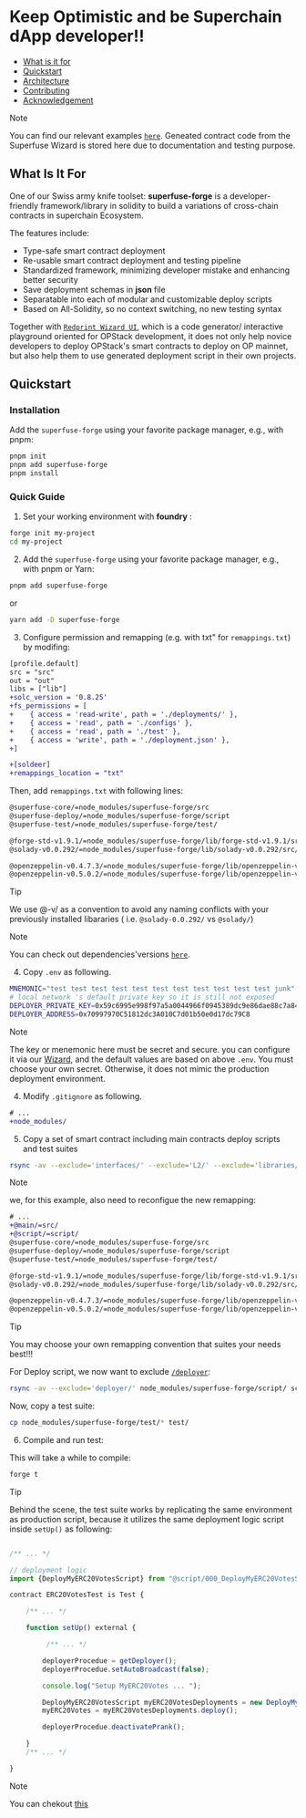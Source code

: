 <h1>Keep Optimistic and be Superchain dApp developer!! </h1>

- [What is it for](#what-is-it-for)
- [Quickstart](#quickstart)
- [Architecture](#architecture)
- [Contributing](#contributing)
- [Acknowledgement](#acknowledgement)

>[!NOTE]
> You can find our relevant examples [`here`](https://github.com/Ratimon/superfuse-contracts-examples). Geneated contract code from the Superfuse Wizard is stored here due to documentation and testing purpose.

## What Is It For

One of our Swiss army knife toolset: **superfuse-forge** is a developer-friendly framework/library in solidity to build a variations of cross-chain contracts in superchain Ecosystem.

The features include:

- Type-safe smart contract deployment
- Re-usable  smart contract deployment and testing pipeline
- Standardized framework, minimizing developer mistake and enhancing better security
- Save deployment schemas in **json** file
- Separatable into each of modular and customizable deploy scripts
- Based on All-Solidity, so no context switching, no new testing syntax

Together with [`Redprint Wizard UI`](https://github.com/Ratimon/redprint-wizard), which is a code generator/ interactive playground oriented for OPStack development, it does not only help novice developers to deploy OPStack's smart contracts to deploy on OP mainnet, but also help them to use generated deployment script in their own projects.

## Quickstart

### Installation

Add the `superfuse-forge` using your favorite package manager, e.g., with pnpm:

```bash
pnpm init
pnpm add superfuse-forge
pnpm install
``` 

### Quick Guide

1. Set your working environment with **foundry** : 

```bash
forge init my-project
cd my-project
``` 

2.  Add the `superfuse-forge` using your favorite package manager, e.g., with pnpm or Yarn:

```sh
pnpm add superfuse-forge
```
or
```sh
yarn add -D superfuse-forge
```

3. Configure permission and remapping (e.g. with txt" for `remappings.txt`) by modifing:

```diff
[profile.default]
src = "src"
out = "out"
libs = ["lib"]
+solc_version = '0.8.25'
+fs_permissions = [
+    { access = 'read-write', path = './deployments/' },
+    { access = 'read', path = './configs' },
+    { access = 'read', path = './test' },
+    { access = 'write', path = './deployment.json' },
+]

+[soldeer]
+remappings_location = "txt"
```

Then, add `remappings.txt` with following lines:

```txt
@superfuse-core/=node_modules/superfuse-forge/src
@superfuse-deploy/=node_modules/superfuse-forge/script
@superfuse-test/=node_modules/superfuse-forge/test/

@forge-std-v1.9.1/=node_modules/superfuse-forge/lib/forge-std-v1.9.1/src/
@solady-v0.0.292/=node_modules/superfuse-forge/lib/solady-v0.0.292/src/

@openzeppelin-v0.4.7.3/=node_modules/superfuse-forge/lib/openzeppelin-v0.4.7.3/contracts/
@openzeppelin-v0.5.0.2/=node_modules/superfuse-forge/lib/openzeppelin-v0.5.0.2/contracts/
```

>[!TIP]
> We use @<Lib>-v<Lib-Version>/ as a convention to avoid any naming conflicts with your previously installed libararies ( i.e. `@solady-0.0.292/` vs `@solady/`)

>[!NOTE]
>  You can check out dependencies'versions [`here`](https://github.com/Ratimon/superfuse-forge/blob/main/package.json#L31).


4. Copy `.env` as following.

```sh
MNEMONIC="test test test test test test test test test test test junk"
# local network 's default private key so it is still not exposed
DEPLOYER_PRIVATE_KEY=0x59c6995e998f97a5a0044966f0945389dc9e86dae88c7a8412f4603b6b78690d
DEPLOYER_ADDRESS=0x70997970C51812dc3A010C7d01b50e0d17dc79C8
```

>[!NOTE]
>  The key or menemonic here must be secret and secure. you can configure it via our [Wizard](https://superfuse.ninja/), and the default values are based on above `.env`. You must choose your own secret. Otherwise, it does not mimic the production deployment environment.

4. Modify  `.gitignore` as following.

```diff
# ...
+node_modules/
```

5. Copy a set of smart contract including main contracts deploy scripts and test suites 

```sh
rsync -av --exclude='interfaces/' --exclude='L2/' --exclude='libraries/' node_modules/superfuse-forge/src/ src/
```

>[!NOTE]
>  we, for this example, also need to reconfigue the new remapping:

```diff
# ...
+@main/=src/
+@script/=script/
@superfuse-core/=node_modules/superfuse-forge/src
@superfuse-deploy/=node_modules/superfuse-forge/script
@superfuse-test/=node_modules/superfuse-forge/test/

@forge-std-v1.9.1/=node_modules/superfuse-forge/lib/forge-std-v1.9.1/src/
@solady-v0.0.292/=node_modules/superfuse-forge/lib/solady-v0.0.292/src/

@openzeppelin-v0.4.7.3/=node_modules/superfuse-forge/lib/openzeppelin-v0.4.7.3/contracts/
@openzeppelin-v0.5.0.2/=node_modules/superfuse-forge/lib/openzeppelin-v0.5.0.2/contracts/
```

>[!TIP]
> You may choose your own remapping convention that suites your needs best!!!

For Deploy script, we now want to exclude [`/deployer`](./script/deployer/):

```sh
rsync -av --exclude='deployer/' node_modules/superfuse-forge/script/ script/
```

Now, copy a test suite:

```sh
cp node_modules/superfuse-forge/test/* test/
```

6. Compile and run test:

This will take a while to compile:
```sh
forge t
```

>[!TIP]
>Behind the scene, the test suite works by replicating the same environment as production script, because it utilizes the same deployment logic script inside `setUp()` as following:

```ts

/** ... */

// deployment logic
import {DeployMyERC20VotesScript} from "@script/000_DeployMyERC20VotesScript.s.sol";

contract ERC20VotesTest is Test {

    /** ... */

    function setUp() external {

         /** ... */

        deployerProcedue = getDeployer();
        deployerProcedue.setAutoBroadcast(false);

        console.log("Setup MyERC20Votes ... ");

        DeployMyERC20VotesScript myERC20VotesDeployments = new DeployMyERC20VotesScript();
        myERC20Votes = myERC20VotesDeployments.deploy();

        deployerProcedue.deactivatePrank();

    }
    /** ... */

}
```

>[!NOTE]
> You can chekout [this](https://github.com/Ratimon/redprint-forge/blob/main/script/example/000_DeployMyERC20VotesScript.s.sol)
